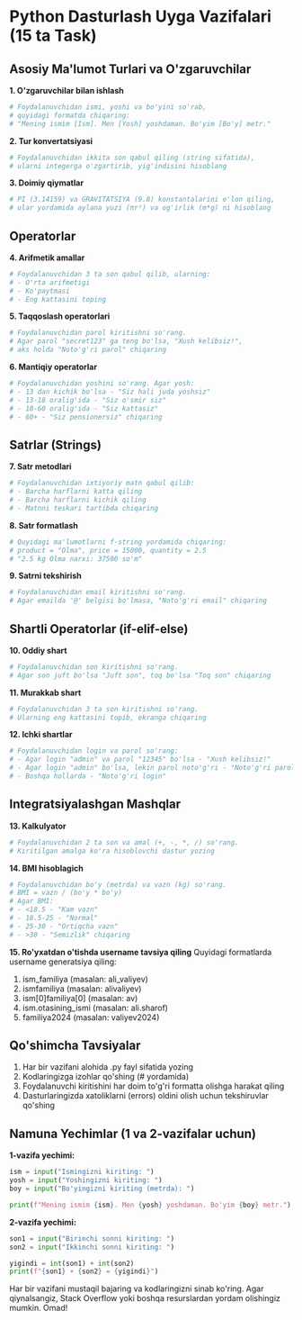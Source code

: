 # Python Dasturlash Uyga Vazifalari (15 ta Task)

## Asosiy Ma'lumot Turlari va O'zgaruvchilar

**1. O'zgaruvchilar bilan ishlash**
```python
# Foydalanuvchidan ismi, yoshi va bo'yini so'rab, 
# quyidagi formatda chiqaring:
# "Mening ismim [Ism]. Men [Yosh] yoshdaman. Bo'yim [Bo'y] metr."
```

**2. Tur konvertatsiyasi**
```python
# Foydalanuvchidan ikkita son qabul qiling (string sifatida),
# ularni integerga o'zgartirib, yig'indisini hisoblang
```

**3. Doimiy qiymatlar**
```python
# PI (3.14159) va GRAVITATSIYA (9.8) konstantalarini e'lon qiling,
# ular yordamida aylana yuzi (πr²) va og'irlik (m*g) ni hisoblang
```

## Operatorlar

**4. Arifmetik amallar**
```python
# Foydalanuvchidan 3 ta son qabul qilib, ularning:
# - O'rta arifmetigi
# - Ko'paytmasi
# - Eng kattasini toping
```

**5. Taqqoslash operatorlari**
```python
# Foydalanuvchidan parol kiritishni so'rang.
# Agar parol "secret123" ga teng bo'lsa, "Xush kelibsiz!",
# aks holda "Noto'g'ri parol" chiqaring
```

**6. Mantiqiy operatorlar**
```python
# Foydalanuvchidan yoshini so'rang. Agar yosh:
# - 13 dan kichik bo'lsa - "Siz hali juda yoshsiz"
# - 13-18 oralig'ida - "Siz o'smir siz"
# - 18-60 oralig'ida - "Siz kattasiz"
# - 60+ - "Siz pensionersiz" chiqaring
```

## Satrlar (Strings)

**7. Satr metodlari**
```python
# Foydalanuvchidan ixtiyoriy matn qabul qilib:
# - Barcha harflarni katta qiling
# - Barcha harflarni kichik qiling
# - Matnni teskari tartibda chiqaring
```

**8. Satr formatlash**
```python
# Quyidagi ma'lumotlarni f-string yordamida chiqaring:
# product = "Olma", price = 15000, quantity = 2.5
# "2.5 kg Olma narxi: 37500 so'm"
```

**9. Satrni tekshirish**
```python
# Foydalanuvchidan email kiritishni so'rang.
# Agar emailda '@' belgisi bo'lmasa, "Noto'g'ri email" chiqaring
```

## Shartli Operatorlar (if-elif-else)

**10. Oddiy shart**
```python
# Foydalanuvchidan son kiritishni so'rang.
# Agar son juft bo'lsa "Juft son", toq bo'lsa "Toq son" chiqaring
```

**11. Murakkab shart**
```python
# Foydalanuvchidan 3 ta son kiritishni so'rang.
# Ularning eng kattasini topib, ekranga chiqaring
```

**12. Ichki shartlar**
```python
# Foydalanuvchidan login va parol so'rang:
# - Agar login "admin" va parol "12345" bo'lsa - "Xush kelibsiz!"
# - Agar login "admin" bo'lsa, lekin parol noto'g'ri - "Noto'g'ri parol"
# - Boshqa hollarda - "Noto'g'ri login"
```

## Integratsiyalashgan Mashqlar

**13. Kalkulyator**
```python
# Foydalanuvchidan 2 ta son va amal (+, -, *, /) so'rang.
# Kiritilgan amalga ko'ra hisoblovchi dastur yozing
```

**14. BMI hisoblagich**
```python
# Foydalanuvchidan bo'y (metrda) va vazn (kg) so'rang.
# BMI = vazn / (bo'y * bo'y)
# Agar BMI:
# - <18.5 - "Kam vazn"
# - 18.5-25 - "Normal"
# - 25-30 - "Ortiqcha vazn"
# - >30 - "Semizlik" chiqaring
```

**15. Ro'yxatdan o'tishda username tavsiya qiling**
Quyidagi formatlarda username generatsiya qiling:

1. ism_familiya (masalan: ali_valiyev)
2. ismfamiliya (masalan: alivaliyev)
3. ism[0]familiya[0] (masalan: av)
4. ism.otasining_ismi (masalan: ali.sharof)
5. familiya2024 (masalan: valiyev2024)

## Qo'shimcha Tavsiyalar

1. Har bir vazifani alohida .py fayl sifatida yozing
2. Kodlaringizga izohlar qo'shing (# yordamida)
3. Foydalanuvchi kiritishini har doim to'g'ri formatta olishga harakat qiling
4. Dasturlaringizda xatoliklarni (errors) oldini olish uchun tekshiruvlar qo'shing

## Namuna Yechimlar (1 va 2-vazifalar uchun)

**1-vazifa yechimi:**
```python
ism = input("Ismingizni kiriting: ")
yosh = input("Yoshingizni kiriting: ")
boy = input("Bo'yingizni kiriting (metrda): ")

print(f"Mening ismim {ism}. Men {yosh} yoshdaman. Bo'yim {boy} metr.")
```

**2-vazifa yechimi:**
```python
son1 = input("Birinchi sonni kiriting: ")
son2 = input("Ikkinchi sonni kiriting: ")

yigindi = int(son1) + int(son2)
print(f"{son1} + {son2} = {yigindi}")
```

Har bir vazifani mustaqil bajaring va kodlaringizni sinab ko'ring. Agar qiynalsangiz, Stack Overflow yoki boshqa resurslardan yordam olishingiz mumkin. Omad!
